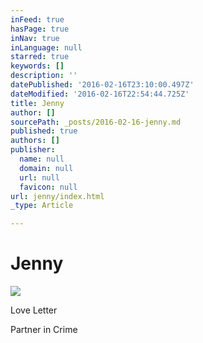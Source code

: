```yaml
---
inFeed: true
hasPage: true
inNav: true
inLanguage: null
starred: true
keywords: []
description: ''
datePublished: '2016-02-16T23:10:00.497Z'
dateModified: '2016-02-16T22:54:44.725Z'
title: Jenny
author: []
sourcePath: _posts/2016-02-16-jenny.md
published: true
authors: []
publisher:
  name: null
  domain: null
  url: null
  favicon: null
url: jenny/index.html
_type: Article

---
```

# Jenny
![](https://s3-us-west-2.amazonaws.com/the-grid-img/p/09cc5ee4ee14c5df926f3bf0ce4b2adc7aa830d0.jpg)

Love Letter

Partner in Crime
